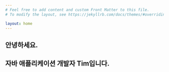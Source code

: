 ```yaml
---
# Feel free to add content and custom Front Matter to this file.
# To modify the layout, see https://jekyllrb.com/docs/themes/#overriding-theme-defaults

layout: home
---
```


## 안녕하세요.  
## 자바 애플리케이션 개발자 Tim입니다.
